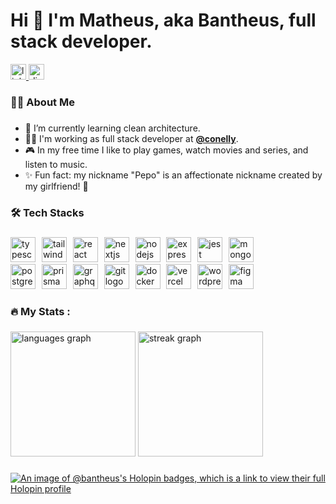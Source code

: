 ###

<h1 align="left">Hi 🤘 I'm Matheus, aka Bantheus, full stack developer.</h1>

<div align="left">
  <a href="https://www.linkedin.com/in/matheuschmidtb/" target="_blank">
    <img src="https://img.shields.io/static/v1?message=LinkedIn&logo=linkedin&label=&color=0077B5&logoColor=white&labelColor=&style=for-the-badge" height="25" alt="linkedin logo"  />
  </a>
  <a href="https://discord.gg/kknXyuCq" target="_blank">
    <img src="https://img.shields.io/static/v1?message=Discord&logo=discord&label=&color=7289DA&logoColor=white&labelColor=&style=for-the-badge" height="25" alt="discord logo"  />
  </a>
</div>

###

<h3 align="left">👩‍💻  About Me</h3>

###

- 🌱 I’m currently learning clean architecture.
- 👨‍💻 I'm working as full stack developer at [**@conelly**](https://conelly.com.br/).
- 🎮 In my free time I like to play games, watch movies and series, and listen to music.
- ✨ Fun fact: my nickname "Pepo" is an affectionate nickname created by my girlfriend! 🐷

###

<h3 align="left">🛠 Tech Stacks</h3>

###

<div align="left">
  <img src="https://skillicons.dev/icons?i=ts" height="40" alt="typescript logo"  />
  <img width="2" />
  <img src="https://skillicons.dev/icons?i=tailwind" height="40" alt="tailwindcss logo"  />
  <img width="2" />
  <img src="https://skillicons.dev/icons?i=react" height="40" alt="react logo"  />
  <img width="2" />
  <img src="https://skillicons.dev/icons?i=nextjs" height="40" alt="nextjs logo"  />
  <img width="2" />
  <img src="https://skillicons.dev/icons?i=nodejs" height="40" alt="nodejs logo"  />
  <img width="2" />
  <img src="https://skillicons.dev/icons?i=express" height="40" alt="express logo"  />
  <img width="2" />
  <img src="https://skillicons.dev/icons?i=jest" height="40" alt="jest logo"  />
  <img width="2" />
  <img src="https://skillicons.dev/icons?i=mongodb" height="40" alt="mongodb logo"  />
  <img width="2" />
  <br />
  <img src="https://skillicons.dev/icons?i=postgres" height="40" alt="postgresql logo"  />
  <img width="2" />
  <img src="https://skillicons.dev/icons?i=prisma" height="40" alt="prisma logo"  />
  <img width="2" />
  <img src="https://skillicons.dev/icons?i=graphql" height="40" alt="graphql logo"  />
  <img width="2" />
  <img src="https://skillicons.dev/icons?i=git" height="40" alt="git logo"  />
  <img width="2" />
  <img src="https://skillicons.dev/icons?i=docker" height="40" alt="docker logo"  />
  <img width="2" />
  <img src="https://skillicons.dev/icons?i=vercel" height="40" alt="vercel logo"  />
  <img width="2" />
  <img src="https://skillicons.dev/icons?i=wordpress" height="40" alt="wordpress logo"  />
  <img width="2" />
  <img src="https://skillicons.dev/icons?i=figma" height="40" alt="figma logo"  />
</div>

###

<h3 align="left">🔥   My Stats :</h3>

###

<div align="left">
  <img src="https://github-readme-stats.vercel.app/api/top-langs?username=bantheus&locale=pt-br&hide_title=false&layout=compact&card_width=280&langs_count=6&theme=dracula&hide_border=false&order=2" height="200" alt="languages graph"  />
  <img src="https://streak-stats.demolab.com?user=bantheus&locale=pt-br&mode=weekly&theme=dracula&hide_border=false&border_radius=5&order=3&card_width=360" height="200" alt="streak graph"  />
</div>

###

###

[![An image of @bantheus's Holopin badges, which is a link to view their full Holopin profile](https://holopin.me/bantheus)](https://holopin.io/@bantheus)
